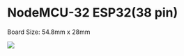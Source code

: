 # NodeMCU-32 ESP32(38 pin)

Board Size: 54.8mm x 28mm

<img src=https://github.com/stooged/ESP32-Server-900u/blob/main/3D_Printed_Cases/NodeMCU_32/NodeMCU_32.jpg>
